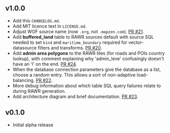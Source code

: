 v1.0.0
------

* Add this `CHANGELOG.md`.
* Add MIT licence text in `LICENSE.md`.
* Adjust WOF source name (now `.org`, not `.mapzen.com`). [PR #21](https://github.com/tilezen/raw_tiles/pull/21).
* Add **buffered_land** table to RAWR sources default with source SQL needed to set `kind` and `maritime_boundary` required for vector-datasource filters and transforms. [PR #20](https://github.com/tilezen/raw_tiles/pull/20).
* Add **admin area polygons** to the RAWR tiles (for roads and POIs country lookup), with comment explaining why 'admin_leve' confusingly doesn't have an 'l' on the end. [PR #24](https://github.com/tilezen/raw_tiles/pull/24).
* When the database connection parameters give the database as a list, choose a random entry. This allows a sort of non-adaptive load-balancing. [PR #22](https://github.com/tilezen/raw_tiles/pull/22).
* More debug information about which table SQL query failures relate to during RAWR generation.
* Add architecture diagram and brief documentation. [PR #23](https://github.com/tilezen/raw_tiles/pull/23).

v0.1.0
------

* Initial alpha release
